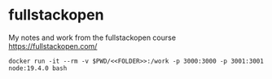 # fullstackopen
My notes and work from the fullstackopen course https://fullstackopen.com/


```
docker run -it --rm -v $PWD/<<FOLDER>>:/work -p 3000:3000 -p 3001:3001 node:19.4.0 bash
```